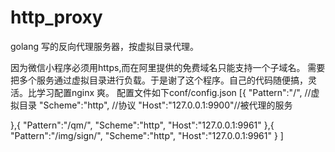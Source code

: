 # http_proxy
golang 写的反向代理服务器，按虚拟目录代理。

因为微信小程序必须用https,而在阿里提供的免费域名只能支持一个子域名。 需要把多个服务通过虚拟目录进行负载。于是谢了这个程序。自己的代码随便搞，灵活。比学习配置nginx 爽。
配置文件如下conf/config.json
[{
	"Pattern":"/", //虚拟目录
	"Scheme":"http", //协议
	"Host":"127.0.0.1:9900"//被代理的服务
	 
	 
},{
	"Pattern":"/qm/",
	"Scheme":"http",
	"Host":"127.0.0.1:9961"
},{
	"Pattern":"/img/sign/",
	"Scheme":"http",
	"Host":"127.0.0.1:9961"
}
]
 
